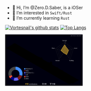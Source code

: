 - 👋 Hi, I’m @Zero.D.Saber, is a iOSer
- 👀 I’m interested in `Swift/Rust`
- 🌱 I’m currently learning `Rust`

[![Vortesnail's github stats](https://github-readme-stats.vercel.app/api?username=faimin&show_icons=true&hide_border=true&hide_title=true&count_private=true&theme=radical)](https://github.com/anuraghazra/github-readme-stats)
[![Top Langs](https://github-readme-stats.vercel.app/api/top-langs/?username=faimin&layout=compact&hide_border=true&theme=radical)](https://github.com/anuraghazra/github-readme-stats)

<div align="left">    
<img src=./profile-3d-contrib/profile-night-rainbow.svg width=50% />
</div>


<!-- 
[![3d](./profile-3d-contrib/profile-night-rainbow.svg)](https://github.com/faimin/github-readme-stats)
![](./profile-3d-contrib/profile-green-animate.svg)
![](./profile-3d-contrib/profile-green.svg)
![](./profile-3d-contrib/profile-season-animate.svg)
![](./profile-3d-contrib/profile-season.svg)
![](./profile-3d-contrib/profile-south-season-animate.svg)
![](./profile-3d-contrib/profile-south-season.svg)
![](./profile-3d-contrib/profile-night-view.svg)
![](./profile-3d-contrib/profile-night-green.svg)
![](./profile-3d-contrib/profile-gitblock.svg) 
-->

<!---
faimin/faimin is a ✨ special ✨ repository because its `README.md` (this file) appears on your GitHub profile.
You can click the Preview link to take a look at your changes.
--->
